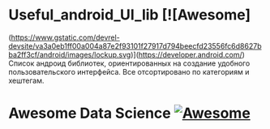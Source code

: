 # Useful_android_UI_lib [![Awesome]
(https://www.gstatic.com/devrel-devsite/va3a0eb1ff00a004a87e2f93101f27917d794beecfd23556fc6d8627bba2ff3cf/android/images/lockup.svg)](https://developer.android.com/)
Список андроид библиотек, ориентированных на создание удобного пользовательского интерфейса. Все отсортировано по категориям и хештегам.

# Awesome Data Science [![Awesome](https://cdn.rawgit.com/sindresorhus/awesome/d7305f38d29fed78fa85652e3a63e154dd8e8829/media/badge.svg)](https://github.com/sindresorhus/awesome)
